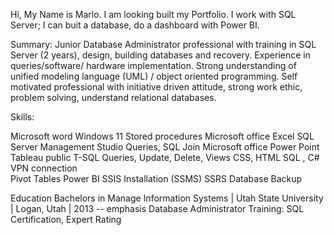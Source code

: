 Hi, My Name is Marlo. I am looking built my Portfolio. I work with SQL Server; I can buit a database, do a dashboard with Power BI. 


Summary: Junior Database Administrator professional with training in SQL Server (2 years), design, building databases and recovery. 
Experience in queries/software/ hardware implementation. Strong understanding of unified modeling language (UML) / object oriented programming.
Self motivated professional with initiative driven attitude, strong work ethic, problem solving, understand relational databases.   


Skills: 

Microsoft word                                   	Windows 11                      	Stored procedures
Microsoft office Excel	SQL Server Management Studio          	Queries, SQL Join
Microsoft office Power Point             	Tableau public	T-SQL Queries, Update, Delete, Views
CSS, HTML      	SQL , C#	VPN connection  
Pivot Tables	 Power BI 	SSIS 
Installation (SSMS) 	SSRS 	Database Backup


Education
Bachelors in Manage Information Systems | Utah State University | Logan, Utah | 2013
-- emphasis Database Administrator
Training: SQL Certification, Expert Rating
